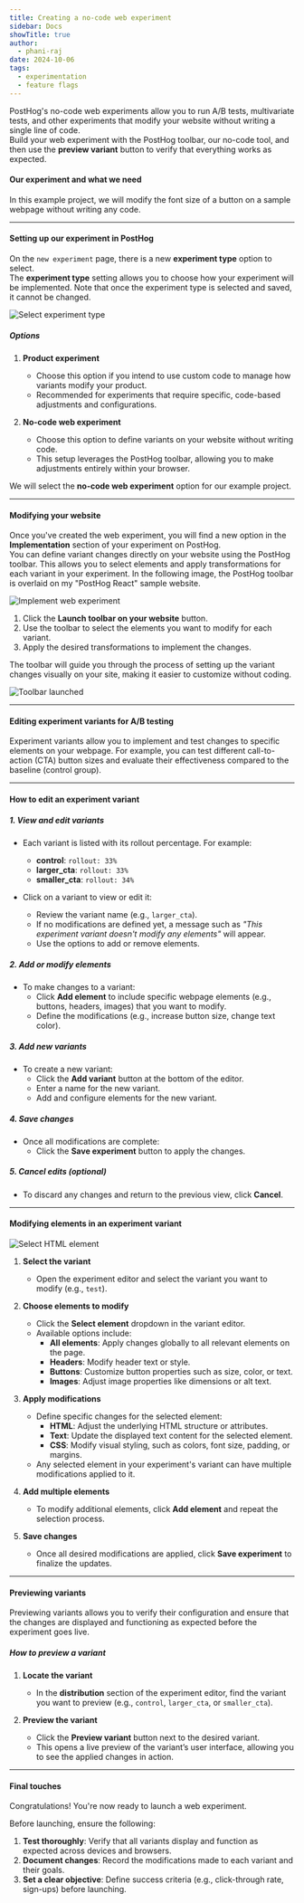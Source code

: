 ```yaml
---
title: Creating a no-code web experiment
sidebar: Docs
showTitle: true
author:
  - phani-raj
date: 2024-10-06
tags:
  - experimentation
  - feature flags
---
```


PostHog's no-code web experiments allow you to run A/B tests, multivariate tests, and other experiments that modify your website without writing a single line of code.  
Build your web experiment with the PostHog toolbar, our no-code tool, and then use the **preview variant** button to verify that everything works as expected.

#### Our experiment and what we need

In this example project, we will modify the font size of a button on a sample webpage without writing any code.

---

#### Setting up our experiment in PostHog

On the `new experiment` page, there is a new **experiment type** option to select.  
The **experiment type** setting allows you to choose how your experiment will be implemented. Note that once the experiment type is selected and saved, it cannot be changed.

![Select experiment type](https://res.cloudinary.com/dmukukwp6/image/upload/create_web_exp_type_ed2e6af988.png)

##### Options

1. **Product experiment**
   - Choose this option if you intend to use custom code to manage how variants modify your product.
   - Recommended for experiments that require specific, code-based adjustments and configurations.

2. **No-code web experiment**
   - Choose this option to define variants on your website without writing code.
   - This setup leverages the PostHog toolbar, allowing you to make adjustments entirely within your browser.

We will select the **no-code web experiment** option for our example project.

---

#### Modifying your website

Once you've created the web experiment, you will find a new option in the **Implementation** section of your experiment on PostHog.  
You can define variant changes directly on your website using the PostHog toolbar. This allows you to select elements and apply transformations for each variant in your experiment. In the following image, the PostHog toolbar is overlaid on my "PostHog React" sample website.

![Implement web experiment](https://res.cloudinary.com/dmukukwp6/image/upload/web_exp_implementation_ddd1848103.png)

1. Click the **Launch toolbar on your website** button.
2. Use the toolbar to select the elements you want to modify for each variant.
3. Apply the desired transformations to implement the changes.

The toolbar will guide you through the process of setting up the variant changes visually on your site, making it easier to customize without coding.

![Toolbar launched](https://res.cloudinary.com/dmukukwp6/image/upload/create_web_exp_toolbar_launched_3b23c18d3f.png)

---

#### Editing experiment variants for A/B testing

Experiment variants allow you to implement and test changes to specific elements on your webpage. For example, you can test different call-to-action (CTA) button sizes and evaluate their effectiveness compared to the baseline (control group).

---

#### How to edit an experiment variant

##### 1. View and edit variants
- Each variant is listed with its rollout percentage. For example:
  - **control**: `rollout: 33%`
  - **larger_cta**: `rollout: 33%`
  - **smaller_cta**: `rollout: 34%`

- Click on a variant to view or edit it:
  - Review the variant name (e.g., `larger_cta`).
  - If no modifications are defined yet, a message such as _"This experiment variant doesn't modify any elements"_ will appear.
  - Use the options to add or remove elements.

##### 2. Add or modify elements
- To make changes to a variant:
  - Click **Add element** to include specific webpage elements (e.g., buttons, headers, images) that you want to modify.
  - Define the modifications (e.g., increase button size, change text color).

##### 3. Add new variants
- To create a new variant:
  - Click the **Add variant** button at the bottom of the editor.
  - Enter a name for the new variant.
  - Add and configure elements for the new variant.

##### 4. Save changes
- Once all modifications are complete:
  - Click the **Save experiment** button to apply the changes.

##### 5. Cancel edits (optional)
- To discard any changes and return to the previous view, click **Cancel**.

---

#### Modifying elements in an experiment variant

![Select HTML element](https://res.cloudinary.com/dmukukwp6/image/upload/create_web_exp_select_element_75c46a1ed3.png)

1. **Select the variant**  
   - Open the experiment editor and select the variant you want to modify (e.g., `test`).

2. **Choose elements to modify**  
   - Click the **Select element** dropdown in the variant editor.
   - Available options include:
     - **All elements**: Apply changes globally to all relevant elements on the page.
     - **Headers**: Modify header text or style.
     - **Buttons**: Customize button properties such as size, color, or text.
     - **Images**: Adjust image properties like dimensions or alt text.

3. **Apply modifications**  
   - Define specific changes for the selected element:
     - **HTML**: Adjust the underlying HTML structure or attributes.
     - **Text**: Update the displayed text content for the selected element.
     - **CSS**: Modify visual styling, such as colors, font size, padding, or margins.
   - Any selected element in your experiment's variant can have multiple modifications applied to it.

4. **Add multiple elements**  
   - To modify additional elements, click **Add element** and repeat the selection process.

5. **Save changes**  
   - Once all desired modifications are applied, click **Save experiment** to finalize the updates.

---

#### Previewing variants

Previewing variants allows you to verify their configuration and ensure that the changes are displayed and functioning as expected before the experiment goes live.

##### How to preview a variant

1. **Locate the variant**  
   - In the **distribution** section of the experiment editor, find the variant you want to preview (e.g., `control`, `larger_cta`, or `smaller_cta`).

2. **Preview the variant**  
   - Click the **Preview variant** button next to the desired variant.
   - This opens a live preview of the variant’s user interface, allowing you to see the applied changes in action.

---

#### Final touches

Congratulations! You're now ready to launch a web experiment.

Before launching, ensure the following:
1. **Test thoroughly**: Verify that all variants display and function as expected across devices and browsers.
2. **Document changes**: Record the modifications made to each variant and their goals.
3. **Set a clear objective**: Define success criteria (e.g., click-through rate, sign-ups) before launching.
